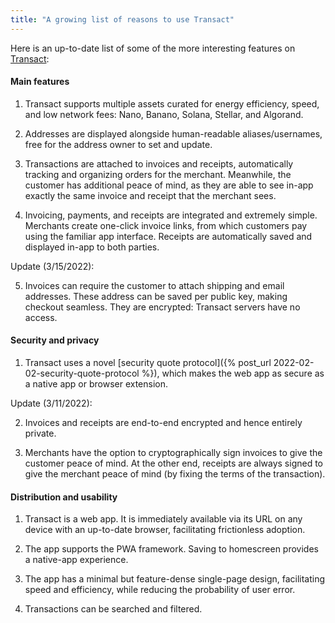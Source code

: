 ```yaml
---
title: "A growing list of reasons to use Transact"
---
```


Here is an up-to-date list of some of the more interesting features on [Transact](https://transactcc.github.io/):

#### Main features

1. Transact supports multiple assets curated for energy efficiency, speed, and low network fees: Nano, Banano, Solana, Stellar, and Algorand.

2. Addresses are displayed alongside human-readable aliases/usernames, free for the address owner to set and update.

3. Transactions are attached to invoices and receipts, automatically tracking and organizing orders for the merchant. Meanwhile, the customer has additional peace of mind, as they are able to see in-app exactly the same invoice and receipt that the merchant sees.

4. Invoicing, payments, and receipts are integrated and extremely simple. Merchants create one-click invoice links, from which customers pay using the familiar app interface. Receipts are automatically saved and displayed in-app to both parties.

Update (3/15/2022):

5. Invoices can require the customer to attach shipping and email addresses. These address can be saved per public key, making checkout seamless. They are encrypted: Transact servers have no access.

#### Security and privacy

1. Transact uses a novel [security quote protocol]({% post_url 2022-02-02-security-quote-protocol %}), which makes the web app as secure as a native app or browser extension.

Update (3/11/2022):

2. Invoices and receipts are end-to-end encrypted and hence entirely private.

3. Merchants have the option to cryptographically sign invoices to give the customer peace of mind. At the other end, receipts are always signed to give the merchant peace of mind (by fixing the terms of the transaction).


#### Distribution and usability

1. Transact is a web app. It is immediately available via its URL on any device with an up-to-date browser, facilitating frictionless adoption.

2. The app supports the PWA framework. Saving to homescreen provides a native-app experience.

3. The app has a minimal but feature-dense single-page design, facilitating speed and efficiency, while reducing the probability of user error.

4. Transactions can be searched and filtered.
